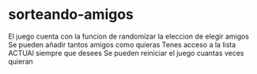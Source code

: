 # sorteando-amigos
El juego cuenta con la funcion de randomizar la eleccion de elegir amigos
Se pueden añadir tantos amigos como quieras
Tenes acceso a la lista ACTUAl siempre que desees
Se pueden  reiniciar el juego cuantas veces quieran

